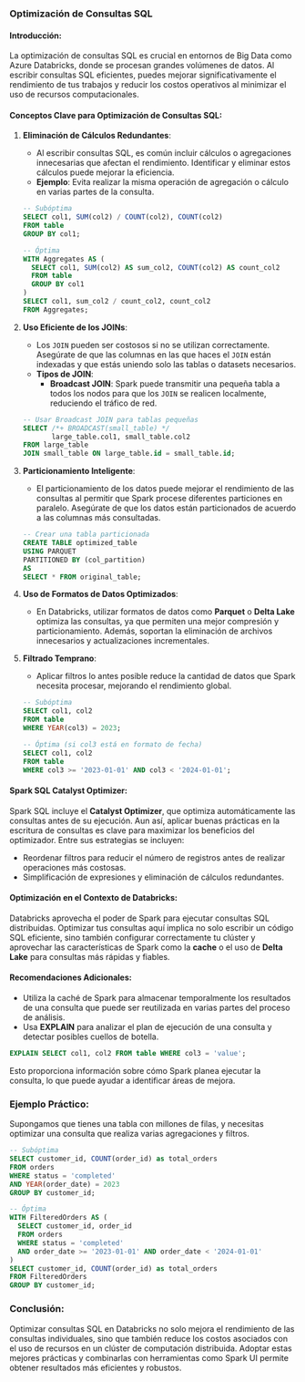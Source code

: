 ### Optimización de Consultas SQL

#### Introducción:
La optimización de consultas SQL es crucial en entornos de Big Data como Azure Databricks, donde se procesan grandes volúmenes de datos. Al escribir consultas SQL eficientes, puedes mejorar significativamente el rendimiento de tus trabajos y reducir los costos operativos al minimizar el uso de recursos computacionales.

#### Conceptos Clave para Optimización de Consultas SQL:
1. **Eliminación de Cálculos Redundantes**:
   - Al escribir consultas SQL, es común incluir cálculos o agregaciones innecesarias que afectan el rendimiento. Identificar y eliminar estos cálculos puede mejorar la eficiencia.
   - **Ejemplo**: Evita realizar la misma operación de agregación o cálculo en varias partes de la consulta.
   
   ```sql
   -- Subóptima
   SELECT col1, SUM(col2) / COUNT(col2), COUNT(col2)
   FROM table
   GROUP BY col1;
   
   -- Óptima
   WITH Aggregates AS (
     SELECT col1, SUM(col2) AS sum_col2, COUNT(col2) AS count_col2
     FROM table
     GROUP BY col1
   )
   SELECT col1, sum_col2 / count_col2, count_col2
   FROM Aggregates;
   ```

2. **Uso Eficiente de los JOINs**:
   - Los `JOIN` pueden ser costosos si no se utilizan correctamente. Asegúrate de que las columnas en las que haces el `JOIN` están indexadas y que estás uniendo solo las tablas o datasets necesarios.
   - **Tipos de JOIN**:
     - **Broadcast JOIN**: Spark puede transmitir una pequeña tabla a todos los nodos para que los `JOIN` se realicen localmente, reduciendo el tráfico de red.
   
   ```sql
   -- Usar Broadcast JOIN para tablas pequeñas
   SELECT /*+ BROADCAST(small_table) */
          large_table.col1, small_table.col2
   FROM large_table
   JOIN small_table ON large_table.id = small_table.id;
   ```

3. **Particionamiento Inteligente**:
   - El particionamiento de los datos puede mejorar el rendimiento de las consultas al permitir que Spark procese diferentes particiones en paralelo. Asegúrate de que los datos están particionados de acuerdo a las columnas más consultadas.
   
   ```sql
   -- Crear una tabla particionada
   CREATE TABLE optimized_table
   USING PARQUET
   PARTITIONED BY (col_partition)
   AS
   SELECT * FROM original_table;
   ```

4. **Uso de Formatos de Datos Optimizados**:
   - En Databricks, utilizar formatos de datos como **Parquet** o **Delta Lake** optimiza las consultas, ya que permiten una mejor compresión y particionamiento. Además, soportan la eliminación de archivos innecesarios y actualizaciones incrementales.

5. **Filtrado Temprano**:
   - Aplicar filtros lo antes posible reduce la cantidad de datos que Spark necesita procesar, mejorando el rendimiento global.
   
   ```sql
   -- Subóptima
   SELECT col1, col2
   FROM table
   WHERE YEAR(col3) = 2023;
   
   -- Óptima (si col3 está en formato de fecha)
   SELECT col1, col2
   FROM table
   WHERE col3 >= '2023-01-01' AND col3 < '2024-01-01';
   ```

#### Spark SQL Catalyst Optimizer:
Spark SQL incluye el **Catalyst Optimizer**, que optimiza automáticamente las consultas antes de su ejecución. Aun así, aplicar buenas prácticas en la escritura de consultas es clave para maximizar los beneficios del optimizador. Entre sus estrategias se incluyen:
- Reordenar filtros para reducir el número de registros antes de realizar operaciones más costosas.
- Simplificación de expresiones y eliminación de cálculos redundantes.

#### Optimización en el Contexto de Databricks:
Databricks aprovecha el poder de Spark para ejecutar consultas SQL distribuidas. Optimizar tus consultas aquí implica no solo escribir un código SQL eficiente, sino también configurar correctamente tu clúster y aprovechar las características de Spark como la **cache** o el uso de **Delta Lake** para consultas más rápidas y fiables.

#### Recomendaciones Adicionales:
- Utiliza la caché de Spark para almacenar temporalmente los resultados de una consulta que puede ser reutilizada en varias partes del proceso de análisis.
- Usa **EXPLAIN** para analizar el plan de ejecución de una consulta y detectar posibles cuellos de botella.

```sql
EXPLAIN SELECT col1, col2 FROM table WHERE col3 = 'value';
```

Esto proporciona información sobre cómo Spark planea ejecutar la consulta, lo que puede ayudar a identificar áreas de mejora.

### Ejemplo Práctico:
Supongamos que tienes una tabla con millones de filas, y necesitas optimizar una consulta que realiza varias agregaciones y filtros.

```sql
-- Subóptima
SELECT customer_id, COUNT(order_id) as total_orders
FROM orders
WHERE status = 'completed'
AND YEAR(order_date) = 2023
GROUP BY customer_id;

-- Óptima
WITH FilteredOrders AS (
  SELECT customer_id, order_id
  FROM orders
  WHERE status = 'completed'
  AND order_date >= '2023-01-01' AND order_date < '2024-01-01'
)
SELECT customer_id, COUNT(order_id) as total_orders
FROM FilteredOrders
GROUP BY customer_id;
```

### Conclusión:
Optimizar consultas SQL en Databricks no solo mejora el rendimiento de las consultas individuales, sino que también reduce los costos asociados con el uso de recursos en un clúster de computación distribuida. Adoptar estas mejores prácticas y combinarlas con herramientas como Spark UI permite obtener resultados más eficientes y robustos.
